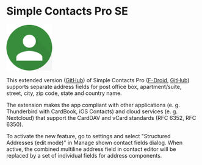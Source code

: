 # Simple Contacts Pro SE
<img alt="Logo" src="fastlane/metadata/android/en-US/images/icon.png" width="120" />

This extended version (<a href="https://github.com/stephanritscher/Simple-Contacts">GitHub</a>) of Simple Contacts Pro (<a href="https://f-droid.org/en/packages/com.simplemobiletools.contacts.pro/">F-Droid</a>, <a href="https://github.com/SimpleMobileTools/Simple-Contacts">GitHub</a>) supports separate address fields for post office box, apartment/suite, street, city, zip code, state and country name.

The extension makes the app compliant with other applications (e. g. Thunderbird with CardBook, iOS Contacts) and cloud services (e. g. Nextcloud) that support the CardDAV and vCard standards (RFC 6352, RFC 6350).

To activate the new feature, go to settings and select "Structured Addresses (edit mode)" in Manage shown contact fields dialog.
When active, the combined multiline address field in contact editor will be replaced by a set of individual fields for address components.
